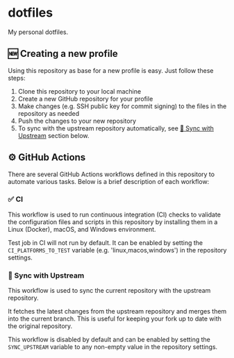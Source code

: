 # dotfiles

My personal dotfiles.

## 🆕 Creating a new profile

Using this repository as base for a new profile is easy. Just follow these steps:

1. Clone this repository to your local machine
2. Create a new GitHub repository for your profile
3. Make changes (e.g. SSH public key for commit signing) to the files in the repository as needed
4. Push the changes to your new repository
5. To sync with the upstream repository automatically, see [🔄 Sync with Upstream](#-sync-with-upstream) section below.

## ⚙️ GitHub Actions

There are several GitHub Actions workflows defined in this repository to automate various tasks. Below is a brief description of each workflow:

### ✅ CI

This workflow is used to run continuous integration (CI) checks to validate the configuration files and scripts in this repository by installing them in a Linux (Docker), macOS, and Windows environment.

Test job in CI will not run by default. It can be enabled by setting the `CI_PLATFORMS_TO_TEST` variable (e.g. 'linux,macos,windows') in the repository settings.

### 🔄 Sync with Upstream

This workflow is used to sync the current repository with the upstream repository.

It fetches the latest changes from the upstream repository and merges them into the current branch. This is useful for keeping your fork up to date with the original repository.

This workflow is disabled by default and can be enabled by setting the `SYNC_UPSTREAM` variable to any non-empty value in the repository settings.
